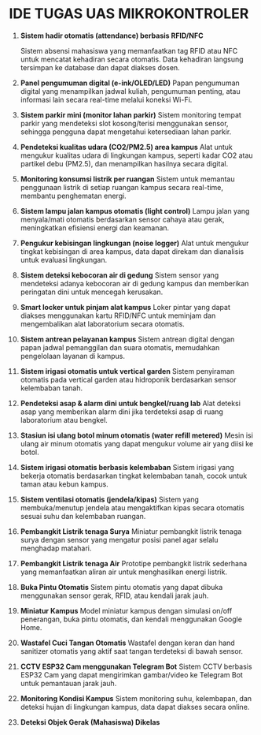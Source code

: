 # IDE TUGAS UAS MIKROKONTROLER

1. **Sistem hadir otomatis (attendance) berbasis RFID/NFC**

    Sistem absensi mahasiswa yang memanfaatkan tag RFID atau NFC untuk mencatat kehadiran secara otomatis. Data kehadiran langsung tersimpan ke database dan dapat diakses dosen.
2. **Panel pengumuman digital (e-ink/OLED/LED)**
    Papan pengumuman digital yang menampilkan jadwal kuliah, pengumuman penting, atau informasi lain secara real-time melalui koneksi Wi-Fi.
3. **Sistem parkir mini (monitor lahan parkir)**
    Sistem monitoring tempat parkir yang mendeteksi slot kosong/terisi menggunakan sensor, sehingga pengguna dapat mengetahui ketersediaan lahan parkir.
4. **Pendeteksi kualitas udara (CO2/PM2.5) area kampus**
    Alat untuk mengukur kualitas udara di lingkungan kampus, seperti kadar CO2 atau partikel debu (PM2.5), dan menampilkan hasilnya secara digital.
5. **Monitoring konsumsi listrik per ruangan**
    Sistem untuk memantau penggunaan listrik di setiap ruangan kampus secara real-time, membantu penghematan energi.
6. **Sistem lampu jalan kampus otomatis (light control)**
    Lampu jalan yang menyala/mati otomatis berdasarkan sensor cahaya atau gerak, meningkatkan efisiensi energi dan keamanan.
7. **Pengukur kebisingan lingkungan (noise logger)**
    Alat untuk mengukur tingkat kebisingan di area kampus, data dapat direkam dan dianalisis untuk evaluasi lingkungan.
8. **Sistem deteksi kebocoran air di gedung**
    Sistem sensor yang mendeteksi adanya kebocoran air di gedung kampus dan memberikan peringatan dini untuk mencegah kerusakan.
9. **Smart locker untuk pinjam alat kampus**
    Loker pintar yang dapat diakses menggunakan kartu RFID/NFC untuk meminjam dan mengembalikan alat laboratorium secara otomatis.
10. **Sistem antrean pelayanan kampus**
    Sistem antrean digital dengan papan jadwal pemanggilan dan suara otomatis, memudahkan pengelolaan layanan di kampus.
11. **Sistem irigasi otomatis untuk vertical garden**
    Sistem penyiraman otomatis pada vertical garden atau hidroponik berdasarkan sensor kelembaban tanah.
12. **Pendeteksi asap & alarm dini untuk bengkel/ruang lab**
    Alat deteksi asap yang memberikan alarm dini jika terdeteksi asap di ruang laboratorium atau bengkel.
13. **Stasiun isi ulang botol minum otomatis (water refill metered)**
    Mesin isi ulang air minum otomatis yang dapat mengukur volume air yang diisi ke botol.
14. **Sistem irigasi otomatis berbasis kelembaban**
    Sistem irigasi yang bekerja otomatis berdasarkan tingkat kelembaban tanah, cocok untuk taman atau kebun kampus.
15. **Sistem ventilasi otomatis (jendela/kipas)**
    Sistem yang membuka/menutup jendela atau mengaktifkan kipas secara otomatis sesuai suhu dan kelembaban ruangan.
16. **Pembangkit Listrik tenaga Surya**
    Miniatur pembangkit listrik tenaga surya dengan sensor yang mengatur posisi panel agar selalu menghadap matahari.
17. **Pembangkit Listrik tenaga Air**
    Prototipe pembangkit listrik sederhana yang memanfaatkan aliran air untuk menghasilkan energi listrik.
18. **Buka Pintu Otomatis**
    Sistem pintu otomatis yang dapat dibuka menggunakan sensor gerak, RFID, atau kendali jarak jauh.
19. **Miniatur Kampus**
    Model miniatur kampus dengan simulasi on/off penerangan, buka pintu otomatis, dan kendali menggunakan Google Home.
20. **Wastafel Cuci Tangan Otomatis**
    Wastafel dengan keran dan hand sanitizer otomatis yang aktif saat tangan terdeteksi di bawah sensor.
21. **CCTV ESP32 Cam menggunakan Telegram Bot**
    Sistem CCTV berbasis ESP32 Cam yang dapat mengirimkan gambar/video ke Telegram Bot untuk pemantauan jarak jauh.
22. **Monitoring Kondisi Kampus**
    Sistem monitoring suhu, kelembapan, dan deteksi hujan di lingkungan kampus, data dapat diakses secara online.
23. **Deteksi Objek Gerak (Mahasiswa) Dikelas**
